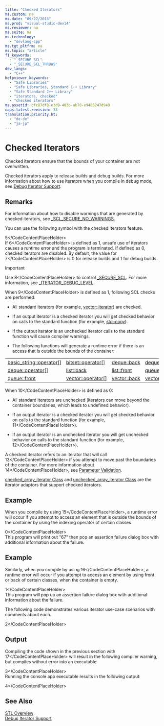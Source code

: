 ```yaml
---
title: "Checked Iterators"
ms.custom: na
ms.date: "09/22/2016"
ms.prod: "visual-studio-dev14"
ms.reviewer: na
ms.suite: na
ms.technology: 
  - "devlang-cpp"
ms.tgt_pltfrm: na
ms.topic: "article"
f1_keywords: 
  - "_SECURE_SCL"
  - "_SECURE_SCL_THROWS"
dev_langs: 
  - "C++"
helpviewer_keywords: 
  - "Safe Libraries"
  - "Safe Libraries, Standard C++ Library"
  - "Safe Standard C++ Library"
  - "iterators, checked"
  - "checked iterators"
ms.assetid: cfc87df8-e3d9-403b-ab78-e9483247d940
caps.latest.revision: 33
translation.priority.ht: 
  - "de-de"
  - "ja-jp"
---
```

# Checked Iterators
Checked iterators ensure that the bounds of your container are not overwritten.  
  
 Checked iterators apply to release builds and debug builds. For more information about how to use iterators when you compile in debug mode, see [Debug Iterator Support](../vs140/debug-iterator-support.md).  
  
## Remarks  
 For information about how to disable warnings that are generated by checked iterators, see [_SCL_SECURE_NO_WARNINGS](../vs140/_scl_secure_no_warnings.md).  
  
 You can use the following symbol with the checked iterators feature.  
  
 <CodeContentPlaceHolder>5\</CodeContentPlaceHolder>  
 If <CodeContentPlaceHolder>6\</CodeContentPlaceHolder> is defined as 1, unsafe use of iterators causes a runtime error and the program is terminated. If defined as 0, checked iterators are disabled. By default, the value for <CodeContentPlaceHolder>7\</CodeContentPlaceHolder> is 0 for release builds and 1 for debug builds.  
  
> [!IMPORTANT]
>  Use <CodeContentPlaceHolder>8\</CodeContentPlaceHolder> to control [_SECURE_SCL](../vs140/_secure_scl.md). For more information, see [_ITERATOR_DEBUG_LEVEL](../vs140/_iterator_debug_level.md).  
  
 When <CodeContentPlaceHolder>9\</CodeContentPlaceHolder> is defined as 1, following SCL checks are performed:  
  
-   All standard iterators (for example, [vector::iterator](../vs140/vector--iterator.md)) are checked.  
  
-   If an output iterator is a checked iterator you will get checked behavior on calls to the standard function (for example, [std::copy](../vs140/copy.md)).  
  
-   If the output iterator is an unchecked iterator calls to the standard function will cause compiler warnings.  
  
-   The following functions will generate a runtime error if there is an access that is outside the bounds of the container:  
  
|||||  
|-|-|-|-|  
|[basic_string::operator&#91;&#93;](../vs140/basic_string--operator.md)|[bitset::operator&#91;&#93;](../vs140/bitset--operator.md)|[deque::back](../vs140/deque--back.md)|[deque::front](../vs140/deque--front.md)|  
|[deque::operator&#91;&#93;](../vs140/deque--operator.md)|[list::back](../vs140/list--back.md)|[list::front](../vs140/list--front.md)|[queue::back](../vs140/queue--back.md)|  
|[queue::front](../vs140/queue--front.md)|[vector::operator&#91;&#93;](../vs140/vector--operator.md)|[vector::back](../vs140/vector--back.md)|[vector::front](../vs140/vector--front.md)|  
  
 When <CodeContentPlaceHolder>10\</CodeContentPlaceHolder> is defined as 0:  
  
-   All standard iterators are unchecked (iterators can move beyond the container boundaries, which leads to undefined behavior).  
  
-   If an output iterator is a checked iterator you will get checked behavior on calls to the standard function (for example, <CodeContentPlaceHolder>11\</CodeContentPlaceHolder>).  
  
-   If an output iterator is an unchecked iterator you will get unchecked behavior on calls to the standard function (for example, <CodeContentPlaceHolder>12\</CodeContentPlaceHolder>).  
  
 A checked iterator refers to an iterator that will call <CodeContentPlaceHolder>13\</CodeContentPlaceHolder> if you attempt to move past the boundaries of the container. For more information about <CodeContentPlaceHolder>14\</CodeContentPlaceHolder>, see [Parameter Validation](../vs140/parameter-validation.md).  
  
 [checked_array_iterator Class](../vs140/checked_array_iterator-class.md) and [unchecked_array_iterator Class](../vs140/unchecked_array_iterator-class.md) are the iterator adaptors that support checked iterators.  
  
## Example  
 When you compile by using <CodeContentPlaceHolder>15\</CodeContentPlaceHolder>, a runtime error will occur if you attempt to access an element that is outside the bounds of the container by using the indexing operator of certain classes.  
  
<CodeContentPlaceHolder>0\</CodeContentPlaceHolder>  
 This program will print out "67" then pop an assertion failure dialog box with additional information about the failure.  
  
## Example  
 Similarly, when you compile by using <CodeContentPlaceHolder>16\</CodeContentPlaceHolder>, a runtime error will occur if you attempt to access an element by using front or back of certain classes, when the container is empty.  
  
<CodeContentPlaceHolder>1\</CodeContentPlaceHolder>  
 This program will pop up an assertion failure dialog box with additional information about the failure.  
  
 The following code demonstrates various iterator use-case scenarios with comments about each.  
  
<CodeContentPlaceHolder>2\</CodeContentPlaceHolder>  
## Output  
 Compiling the code shown in the previous section with <CodeContentPlaceHolder>17\</CodeContentPlaceHolder> will result in the following compiler warning, but compiles without error into an executable:  
  
<CodeContentPlaceHolder>3\</CodeContentPlaceHolder>  
 Running the console app executable results in the following output:  
  
<CodeContentPlaceHolder>4\</CodeContentPlaceHolder>  
## See Also  
 [STL Overview](../vs140/c---standard-library-overview.md)   
 [Debug Iterator Support](../vs140/debug-iterator-support.md)